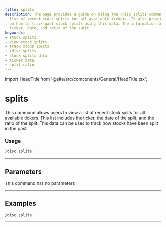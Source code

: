 ```yaml
---
title: splits
description: The page provides a guide on using the /disc splits command to view a
  list of recent stock splits for all available tickers. It also provides insights
  on how to track past stock splits using this data. The information includes the
  ticker, date, and ratio of the split.
keywords:
- stock splits
- view stock splits
- track stock splits
- /disc splits
- stock splits data
- ticker data
- split ratio
---
```


import HeadTitle from '@site/src/components/General/HeadTitle.tsx';

<HeadTitle title="splits - Discovery - Discord - Reference | OpenBB Bot Docs" />

# splits

This command allows users to view a list of recent stock splits for all available tickers. This list includes the ticker, the date of the split, and the ratio of the split. This data can be used to track how stocks have been split in the past.

### Usage

```python wordwrap
/disc splits
```

---

## Parameters

This command has no parameters



---

## Examples

```
/disc splits
```
---
